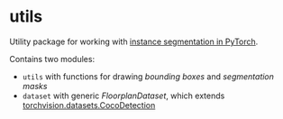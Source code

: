 # utils
Utility package for working with [instance segmentation in PyTorch](
    https://pytorch.org/tutorials/intermediate/torchvision_tutorial.html).

Contains two modules:

- `utils` with functions for drawing *bounding boxes* and *segmentation masks*
- `dataset` with generic *FloorplanDataset*, which extends [torchvision.datasets.CocoDetection](
    https://pytorch.org/vision/stable/_modules/torchvision/datasets/coco.html#CocoDetection)
